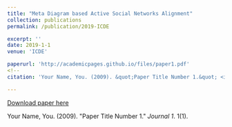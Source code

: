 ```yaml
---
title: "Meta Diagram based Active Social Networks Alignment"
collection: publications
permalink: /publication/2019-ICDE

excerpt: ''
date: 2019-1-1
venue: 'ICDE'

paperurl: 'http://academicpages.github.io/files/paper1.pdf'
<!--
citation: 'Your Name, You. (2009). &quot;Paper Title Number 1.&quot; <i>Journal 1</i>. 1(1).'

---
```



[Download paper here](http://academicpages.github.io/files/paper1.pdf)

Your Name, You. (2009). "Paper Title Number 1." <i>Journal 1</i>. 1(1).